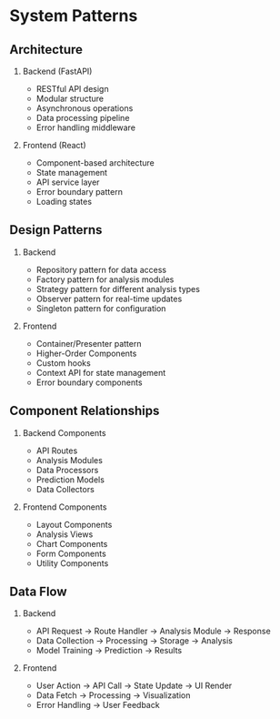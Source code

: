 # System Patterns

## Architecture
1. Backend (FastAPI)
   - RESTful API design
   - Modular structure
   - Asynchronous operations
   - Data processing pipeline
   - Error handling middleware

2. Frontend (React)
   - Component-based architecture
   - State management
   - API service layer
   - Error boundary pattern
   - Loading states

## Design Patterns
1. Backend
   - Repository pattern for data access
   - Factory pattern for analysis modules
   - Strategy pattern for different analysis types
   - Observer pattern for real-time updates
   - Singleton pattern for configuration

2. Frontend
   - Container/Presenter pattern
   - Higher-Order Components
   - Custom hooks
   - Context API for state management
   - Error boundary components

## Component Relationships
1. Backend Components
   - API Routes
   - Analysis Modules
   - Data Processors
   - Prediction Models
   - Data Collectors

2. Frontend Components
   - Layout Components
   - Analysis Views
   - Chart Components
   - Form Components
   - Utility Components

## Data Flow
1. Backend
   - API Request → Route Handler → Analysis Module → Response
   - Data Collection → Processing → Storage → Analysis
   - Model Training → Prediction → Results

2. Frontend
   - User Action → API Call → State Update → UI Render
   - Data Fetch → Processing → Visualization
   - Error Handling → User Feedback 